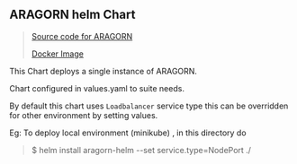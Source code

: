 ARAGORN helm Chart
---
> [Source code for ARAGORN](https://github.com/ranking-agent/aragorn.git)
>
> [Docker Image](https://hub.docker.com/repository/docker/renciorg/aragorn)

This Chart deploys a single instance of ARAGORN.

Chart configured in values.yaml to suite needs.

By default this chart uses `Loadbalancer` service type this can be overridden for other environment by setting values. 

Eg: To deploy local environment (minikube) , in this directory do 
> $ helm install aragorn-helm --set service.type=NodePort ./ 
 
